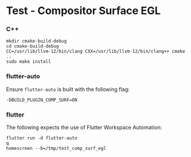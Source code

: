# Test - Compositor Surface EGL

### C++
```
mkdir cmake-build-debug 
cd cmake-build-debug
CC=/usr/lib/llvm-12/bin/clang CXX=/usr/lib/llvm-12/bin/clang++ cmake ..
sudo make install
```

### flutter-auto

Ensure `flutter-auto` is built with the following flag:

    -DBUILD_PLUGIN_COMP_SURF=ON


### flutter

The following expects the use of Flutter Workspace Automation:

```
flutter run -d flutter-auto
q
homescreen --b=/tmp/test_comp_surf_egl
```
